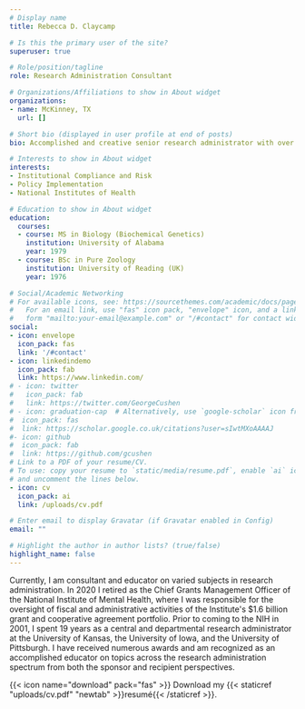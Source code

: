 ```yaml
---
# Display name
title: Rebecca D. Claycamp

# Is this the primary user of the site?
superuser: true

# Role/position/tagline
role: Research Administration Consultant

# Organizations/Affiliations to show in About widget
organizations:
- name: McKinney, TX
  url: []

# Short bio (displayed in user profile at end of posts)
bio: Accomplished and creative senior research administrator with over 38 years of broad university and federal experience in research policy and compliance implementation and administration.

# Interests to show in About widget
interests:
- Institutional Compliance and Risk
- Policy Implementation
- National Institutes of Health

# Education to show in About widget
education:
  courses:
  - course: MS in Biology (Biochemical Genetics)
    institution: University of Alabama 
    year: 1979
  - course: BSc in Pure Zoology
    institution: University of Reading (UK)
    year: 1976

# Social/Academic Networking
# For available icons, see: https://sourcethemes.com/academic/docs/page-builder/#icons
#   For an email link, use "fas" icon pack, "envelope" icon, and a link in the
#   form "mailto:your-email@example.com" or "/#contact" for contact widget.
social:
- icon: envelope
  icon_pack: fas
  link: '/#contact' 
- icon: linkedindemo
  icon_pack: fab
  link: https://www.linkedin.com/ 
# - icon: twitter
#   icon_pack: fab
#   link: https://twitter.com/GeorgeCushen
# - icon: graduation-cap  # Alternatively, use `google-scholar` icon from `ai` icon pack
#  icon_pack: fas
#  link: https://scholar.google.co.uk/citations?user=sIwtMXoAAAAJ
#- icon: github
#  icon_pack: fab
#  link: https://github.com/gcushen
# Link to a PDF of your resume/CV.
# To use: copy your resume to `static/media/resume.pdf`, enable `ai` icons in `params.toml`, 
# and uncomment the lines below.
- icon: cv
  icon_pack: ai
  link: /uploads/cv.pdf

# Enter email to display Gravatar (if Gravatar enabled in Config)
email: ""

# Highlight the author in author lists? (true/false)
highlight_name: false
---
```


Currently, I am consultant and educator on varied subjects in research administration. In 2020 I retired as the Chief Grants Management Officer of the National Institute of Mental Health, where I was responsible for the oversight of fiscal and administrative activities of the Institute's \$1.6 billion grant and cooperative agreement portfolio. Prior to coming to the NIH in 2001, I spent 19 years as a central and departmental research administrator at the University of Kansas, the University of Iowa, and the University of Pittsburgh. I have received numerous awards and am recognized as an accomplished educator on topics across the research administration spectrum from both the sponsor and recipient perspectives.  

{{< icon name="download" pack="fas" >}} Download my {{< staticref "uploads/cv.pdf" "newtab" >}}resumé{{< /staticref >}}.
